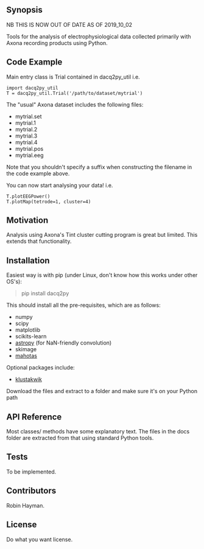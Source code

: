 ## Synopsis

NB THIS IS NOW OUT OF DATE AS OF 2019_10_02

Tools for the analysis of electrophysiological data collected primarily with Axona recording products using Python.

## Code Example

Main entry class is Trial contained in dacq2py_util i.e.

```
import dacq2py_util
T = dacq2py_util.Trial('/path/to/dataset/mytrial')
```

The "usual" Axona dataset includes the following files:

* mytrial.set
* mytrial.1
* mytrial.2
* mytrial.3
* mytrial.4
* mytrial.pos
* mytrial.eeg

Note that you shouldn't specify a suffix when constructing the filename in the code example above.

You can now start analysing your data! i.e.

```
T.plotEEGPower()
T.plotMap(tetrode=1, cluster=4)
```

## Motivation

Analysis using Axona's Tint cluster cutting program is great but limited. This extends that functionality.

## Installation

Easiest way is with pip (under Linux, don't know how this works under other OS's):

> pip install dacq2py

This should install all the pre-requisites, which are as follows:

* numpy
* scipy
* matplotlib
* scikits-learn
* [astropy](http://www.astropy.org/) (for NaN-friendly convolution)
* skimage
* [mahotas](http://mahotas.readthedocs.org/en/latest/)

Optional packages include:

* [klustakwik](https://github.com/klusta-team/klustakwik)

Download the files and extract to a folder and make sure it's on your Python path

## API Reference

Most classes/ methods have some explanatory text. The files in the docs folder are extracted from that using standard Python tools.

## Tests

To be implemented.

## Contributors

Robin Hayman.

## License

Do what you want license.
